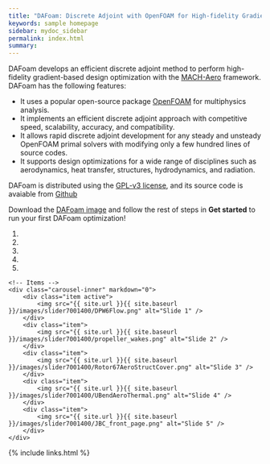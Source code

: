 ```yaml
---
title: "DAFoam: Discrete Adjoint with OpenFOAM for High-fidelity Gradient-based Optimization"
keywords: sample homepage
sidebar: mydoc_sidebar
permalink: index.html
summary:
---
```


DAFoam develops an efficient discrete adjoint method to perform high-fidelity gradient-based design optimization with the [MACH-Aero](https://github.com/mdolab/MACH-Aero) framework. DAFoam has the following features:

- It uses a popular open-source package [OpenFOAM](https://www.openfoam.com) for multiphysics analysis.
- It implements an efficient discrete adjoint approach with competitive speed, scalability, accuracy, and compatibility.
- It allows rapid discrete adjoint development for any steady and unsteady OpenFOAM primal solvers with modifying only a few hundred lines of source codes.
- It supports design optimizations for a wide range of disciplines such as aerodynamics, heat transfer, structures, hydrodynamics, and radiation.

DAFoam is distributed using the [GPL-v3 license](https://www.gnu.org/licenses/gpl-3.0.en.html), and its source code is avaiable from [Github](https://github.com/mdolab/dafoam)

Download the [DAFoam image](mydoc_get_started_download_docker.html) and follow the rest of steps in **Get started** to run your first DAFoam optimization!

<div markdown="0" id="carousel" class="carousel slide" data-ride="carousel" data-interval="2000" data-pause="hover" >
    <!-- Menu -->
    <ol class="carousel-indicators">
        <li data-target="#carousel" data-slide-to="0" class="active"></li>
        <li data-target="#carousel" data-slide-to="1"></li>
        <li data-target="#carousel" data-slide-to="2"></li>
        <li data-target="#carousel" data-slide-to="3"></li>
        <li data-target="#carousel" data-slide-to="4"></li>
    </ol>

    <!-- Items -->
    <div class="carousel-inner" markdown="0">
        <div class="item active">
            <img src="{{ site.url }}{{ site.baseurl }}/images/slider7001400/DPW6Flow.png" alt="Slide 1" />
        </div>
        <div class="item">
            <img src="{{ site.url }}{{ site.baseurl }}/images/slider7001400/propeller_wakes.png" alt="Slide 2" />
        </div>
        <div class="item">
            <img src="{{ site.url }}{{ site.baseurl }}/images/slider7001400/Rotor67AeroStructCover.png" alt="Slide 3" />
        </div>
        <div class="item">
            <img src="{{ site.url }}{{ site.baseurl }}/images/slider7001400/UBendAeroThermal.png" alt="Slide 4" />
        </div>
        <div class="item">
            <img src="{{ site.url }}{{ site.baseurl }}/images/slider7001400/JBC_front_page.png" alt="Slide 5" />
        </div>    
    </div>
</div>


{% include links.html %}
